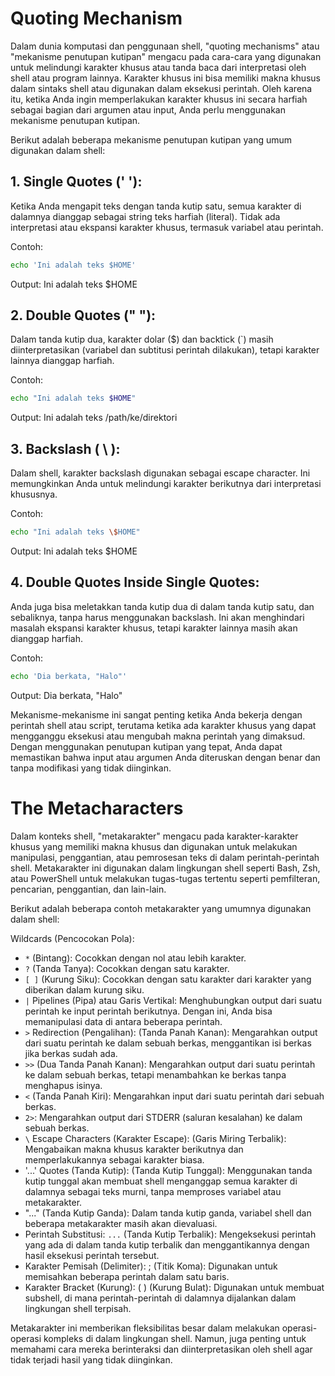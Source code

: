 # Quoting Mechanism

Dalam dunia komputasi dan penggunaan shell, "quoting mechanisms" atau "mekanisme penutupan kutipan" mengacu pada cara-cara yang digunakan untuk melindungi karakter khusus atau tanda baca dari interpretasi oleh shell atau program lainnya. Karakter khusus ini bisa memiliki makna khusus dalam sintaks shell atau digunakan dalam eksekusi perintah. Oleh karena itu, ketika Anda ingin memperlakukan karakter khusus ini secara harfiah sebagai bagian dari argumen atau input, Anda perlu menggunakan mekanisme penutupan kutipan.

Berikut adalah beberapa mekanisme penutupan kutipan yang umum digunakan dalam shell:

## 1. Single Quotes (' '): 
Ketika Anda mengapit teks dengan tanda kutip satu, semua karakter di dalamnya dianggap sebagai string teks harfiah (literal). Tidak ada interpretasi atau ekspansi karakter khusus, termasuk variabel atau perintah.

Contoh:
```sh
echo 'Ini adalah teks $HOME'
```
Output: Ini adalah teks $HOME

## 2. Double Quotes (" "): 
Dalam tanda kutip dua, karakter dolar ($) dan backtick (`) masih diinterpretasikan (variabel dan subtitusi perintah dilakukan), tetapi karakter lainnya dianggap harfiah.

Contoh:
```sh
echo "Ini adalah teks $HOME"
```
Output: Ini adalah teks /path/ke/direktori

## 3. Backslash ( \ ): 
Dalam shell, karakter backslash digunakan sebagai escape character. Ini memungkinkan Anda untuk melindungi karakter berikutnya dari interpretasi khususnya.

Contoh:

```sh
echo "Ini adalah teks \$HOME"
```
Output: Ini adalah teks $HOME

## 4. Double Quotes Inside Single Quotes:
Anda juga bisa meletakkan tanda kutip dua di dalam tanda kutip satu, dan sebaliknya, tanpa harus menggunakan backslash. Ini akan menghindari masalah ekspansi karakter khusus, tetapi karakter lainnya masih akan dianggap harfiah.

Contoh:

```sh
echo 'Dia berkata, "Halo"'
```
Output: Dia berkata, "Halo"

Mekanisme-mekanisme ini sangat penting ketika Anda bekerja dengan perintah shell atau script, terutama ketika ada karakter khusus yang dapat mengganggu eksekusi atau mengubah makna perintah yang dimaksud. Dengan menggunakan penutupan kutipan yang tepat, Anda dapat memastikan bahwa input atau argumen Anda diteruskan dengan benar dan tanpa modifikasi yang tidak diinginkan.

# The Metacharacters
Dalam konteks shell, "metakarakter" mengacu pada karakter-karakter khusus yang memiliki makna khusus dan digunakan untuk melakukan manipulasi, penggantian, atau pemrosesan teks di dalam perintah-perintah shell. Metakarakter ini digunakan dalam lingkungan shell seperti Bash, Zsh, atau PowerShell untuk melakukan tugas-tugas tertentu seperti pemfilteran, pencarian, penggantian, dan lain-lain.

Berikut adalah beberapa contoh metakarakter yang umumnya digunakan dalam shell:

Wildcards (Pencocokan Pola):

- `*` (Bintang): Cocokkan dengan nol atau lebih karakter.
- `?` (Tanda Tanya): Cocokkan dengan satu karakter.
- `[ ]` (Kurung Siku): Cocokkan dengan satu karakter dari karakter yang diberikan dalam kurung siku.
- `|` Pipelines (Pipa) atau Garis Vertikal: Menghubungkan output dari suatu perintah ke input perintah berikutnya. Dengan ini, Anda bisa memanipulasi data di antara beberapa perintah.
- `>` Redirection (Pengalihan):  (Tanda Panah Kanan): Mengarahkan output dari suatu perintah ke dalam sebuah berkas, menggantikan isi berkas jika berkas sudah ada.
- `>>` (Dua Tanda Panah Kanan): Mengarahkan output dari suatu perintah ke dalam sebuah berkas, tetapi menambahkan ke berkas tanpa menghapus isinya.
- `<` (Tanda Panah Kiri): Mengarahkan input dari suatu perintah dari sebuah berkas.
- `2>`: Mengarahkan output dari STDERR (saluran kesalahan) ke dalam sebuah berkas.
- `\` Escape Characters (Karakter Escape): (Garis Miring Terbalik): Mengabaikan makna khusus karakter berikutnya dan memperlakukannya sebagai karakter biasa.
- '...' Quotes (Tanda Kutip): (Tanda Kutip Tunggal): Menggunakan tanda kutip tunggal akan membuat shell menganggap semua karakter di dalamnya sebagai teks murni, tanpa memproses variabel atau metakarakter.
- "..." (Tanda Kutip Ganda): Dalam tanda kutip ganda, variabel shell dan beberapa metakarakter masih akan dievaluasi.
- Perintah Substitusi: `...` (Tanda Kutip Terbalik): Mengeksekusi perintah yang ada di dalam tanda kutip terbalik dan menggantikannya dengan hasil eksekusi perintah tersebut.
- Karakter Pemisah (Delimiter): ; (Titik Koma): Digunakan untuk memisahkan beberapa perintah dalam satu baris.
- Karakter Bracket (Kurung): ( ) (Kurung Bulat): Digunakan untuk membuat subshell, di mana perintah-perintah di dalamnya dijalankan dalam lingkungan shell terpisah.
  
Metakarakter ini memberikan fleksibilitas besar dalam melakukan operasi-operasi kompleks di dalam lingkungan shell. Namun, juga penting untuk memahami cara mereka berinteraksi dan diinterpretasikan oleh shell agar tidak terjadi hasil yang tidak diinginkan.
